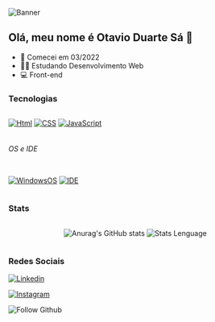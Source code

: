 ![Banner](https://user-images.githubusercontent.com/103964345/201157970-1c63b709-032b-4115-8f48-aa4620cb2124.gif)

## Olá, meu nome é Otavio Duarte Sá 👋

*  📅 Comecei em 03/2022
*  👨‍💻 Estudando Desenvolvimento Web
*  💻 Front-end

### Tecnologias

<div style="display:flex;">
  
[![Html](https://img.shields.io/badge/HTML5-E34F26?style=for-the-badge&logo=html5&logoColor=white)]()
[![CSS](https://img.shields.io/badge/CSS3-1572B6?style=for-the-badge&logo=css3&logoColor=white)]()
[![JavaScript](https://img.shields.io/badge/JavaScript-F7DF1E?style=for-the-badge&logo=javascript&logoColor=black)]()
</div>


###### OS e IDE
<div style="display:flex;">
  
[![WindowsOS](https://img.shields.io/badge/Windows-0078D6?style=for-the-badge&logo=windows&logoColor=white)]()
[![IDE](https://img.shields.io/badge/Visual_Studio_Code-0078D4?style=for-the-badge&logo=visual%20studio%20code&logoColor=white)]()
</div>

### Stats
<div style="display:flex; justify-content:space-around;">

![Anurag's GitHub stats](https://github-readme-stats.vercel.app/api?username=TavinhoDS&theme=tokyonight)
![Stats Lenguage](https://github-readme-stats.vercel.app/api/top-langs/?username=TavinhoDS&theme=blue-green)
</div>

### Redes Sociais
<div>
 
 [![Linkedin](https://img.shields.io/badge/LinkedIn-0077B5?style=for-the-badge&logo=linkedin&logoColor=white)](https://www.linkedin.com/in/ot%C3%A1vio-duarte-s%C3%A1-8643891ab/)
  
 [![Instagram](https://img.shields.io/badge/Instagram-E4405F?style=for-the-badge&logo=instagram&logoColor=white)](https://www.instagram.com/tavinhoduarte/)
  
 ![Follow Github](https://img.shields.io/github/followers/TavinhoDS.svg?style=social&label=Follow&maxAge=2592000)
</div>

